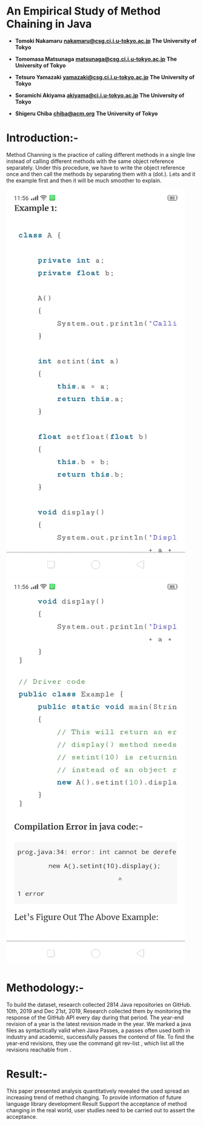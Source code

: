 # An Empirical Study of Method Chaining in Java

* **Tomoki Nakamaru**
**nakamaru@csg.ci.i.u-tokyo.ac.jp**
**The University of Tokyo**

* **Tomomasa Matsunaga**
**matsunaga@csg.ci.i.u-tokyo.ac.jp**
**The University of Tokyo**

* **Tetsuro Yamazaki**
**yamazaki@csg.ci.i.u-tokyo.ac.jp**
**The University of Tokyo**

* **Soramichi Akiyama**
**akiyama@ci.i.u-tokyo.ac.jp**
**The University of Tokyo**

* **Shigeru Chiba**
**chiba@acm.org**
**The University of Tokyo**




# Introduction:-
Method Channing is the practice of calling different methods in a single line instead of calling different methods with the same object reference separately. Under this procedure, we have to write the object reference once and then call the methods by separating them with a (dot.). Lets and it the example first and then it will be much smoother to explain.


![](image1.jpeg)
![](image2.jpeg)

# Methodology:-
To build the dataset, research collected 2814 Java repositories on GitHub. 10th, 2019 and Dec 21st, 2019, Research collected   them by monitoring the response of the GitHub API every day during that period. The year-end revision of a year is the latest revision made in the year. We marked a java files as syntactically valid when Java Passes, a passes often used both in industry and academic, successfully passes the contend of file.
To find the year-end revisions, they use the command git  rev-list <branch>, which list all the revisions reachable from <branch>.


# Result:-
This paper presented analysis quantitatively revealed the used spread an increasing trend of method changing. To provide information of future language library development Result Support the acceptance of method changing in the real world, user studies need to be carried out to assert the acceptance.
